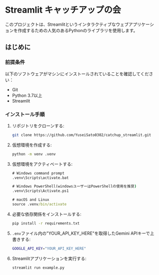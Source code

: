 # Streamlit キャッチアップの会

このプロジェクトは、Streamlitというインタラクティブなウェブアプリケーションを作成するための人気のあるPythonのライブラリを使用します。

## はじめに

### 前提条件

以下のソフトウェアがマシンにインストールされていることを確認してください：

- Git
- Python 3.7以上
- Streamlit

### インストール手順

1. リポジトリをクローンする:

    ```bash
    git clone https://github.com/YuseiSato0302/catchup_streamlit.git
    ```
    

2. 仮想環境を作成する:

    ```cmd
    python -m venv .venv
    ```
    

3. 仮想環境をアクティベートする:

    ```cmd
    # Windows command prompt
    .venv\Scripts\activate.bat
    
    # Windows PowerShell(windowsユーザーはPowerShellの使用を推奨)
    .venv\Scripts\Activate.ps1
    
    # macOS and Linux
    source .venv/bin/activate
    ```
    

4. 必要な依存関係をインストールする:

    ```bash
    pip install -r requirements.txt
    ```
    
    
5. `.env`ファイル内の"YOUR_API_KEY_HERE"を取得したGemini APIキーで上書きする:

   ```bash
   GOOGLE_API_KEY="YOUR_API_KEY_HERE"
   ```
   

6. Streamlitアプリケーションを実行する:

    ```bash
    streamlit run example.py
    ```
